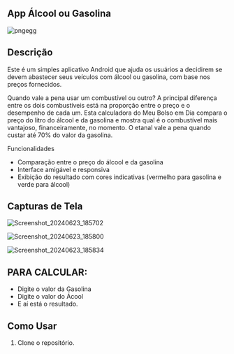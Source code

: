 ## App Álcool ou Gasolina

![pngegg](https://github.com/Cecilia-ma19/App-Alcool-Ou-Gasolina/assets/116919255/a172ec00-71a6-4d78-aa9b-caa7072bccea)

## Descrição
Este é um simples aplicativo Android que ajuda os usuários a decidirem se devem abastecer seus veículos com álcool ou gasolina, com base nos preços fornecidos.

Quando vale a pena usar um combustível ou outro?
A principal diferença entre os dois combustíveis está na proporção entre o preço e o desempenho de cada um. Esta calculadora do Meu Bolso em Dia compara o preço do litro do álcool e da gasolina e mostra qual é o combustível mais vantajoso, financeiramente, no momento.
O etanal vale a pena quando custar até 70% do valor da gasolina.

Funcionalidades
- Comparação entre o preço do álcool e da gasolina
- Interface amigável e responsiva
- Exibição do resultado com cores indicativas (vermelho para gasolina e verde para álcool)

## Capturas de Tela
![Screenshot_20240623_185702](https://github.com/Cecilia-ma19/App-Alcool-Ou-Gasolina/assets/116919255/b2108c2d-6b60-4600-9daf-62971649fd58)

![Screenshot_20240623_185800](https://github.com/Cecilia-ma19/App-Alcool-Ou-Gasolina/assets/116919255/88df4797-e8dd-414f-8153-3251d62c7c11)

![Screenshot_20240623_185834](https://github.com/Cecilia-ma19/App-Alcool-Ou-Gasolina/assets/116919255/dd1cd46d-a77c-4dd5-8685-3672f66bac7e)

## PARA CALCULAR: 
- Digite o valor da Gasolina 
- Digite o valor do Ácool
- E aí está o resultado.


## Como Usar
1. Clone o repositório.
   
